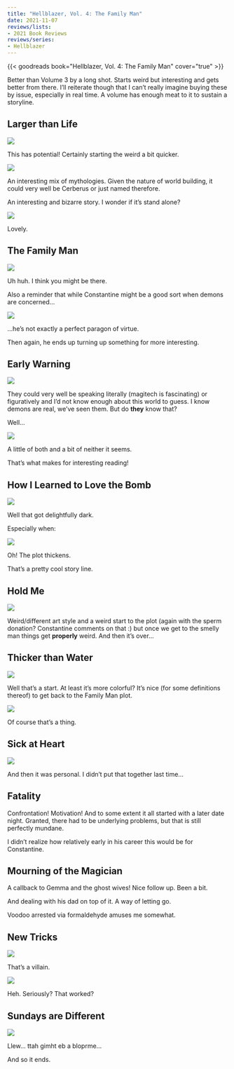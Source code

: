 ```yaml
---
title: "Hellblazer, Vol. 4: The Family Man"
date: 2021-11-07
reviews/lists:
- 2021 Book Reviews
reviews/series:
- Hellblazer
---
```

{{< goodreads book="Hellblazer, Vol. 4: The Family Man" cover="true" >}}

Better than Volume 3 by a long shot. Starts weird but interesting and gets better from there. I’ll reiterate though that I can’t really imagine buying these by issue, especially in real time. A volume has enough meat to it to sustain a storyline. 

<!--more-->

## Larger than Life
![](/embeds/books/attachments/hellblazer-4-97e9ca.png)

This has potential! Certainly starting the weird a bit quicker. 

![](/embeds/books/attachments/hellblazer-4-f505d4.png)

An interesting mix of mythologies. Given the nature of world building, it could very well be Cerberus or just named therefore. 

An interesting and bizarre story. I wonder if it’s stand alone?

![](/embeds/books/attachments/hellblazer-4-4b571a.png)

Lovely. 

## The Family Man
![](/embeds/books/attachments/hellblazer-4-1b0419.png)

Uh huh. I think you might be there. 

Also a reminder that while Constantine might be a good sort when demons are concerned…

![](/embeds/books/attachments/hellblazer-4-141955.png)

…he’s not exactly a perfect paragon of virtue. 

Then again, he ends up turning up something for more interesting.

## Early Warning
![](/embeds/books/attachments/hellblazer-4-46cc59.png)

They could very well be speaking literally (magitech is fascinating) or figuratively and I’d not know enough about this world to guess. I know demons are real, we’ve seen them. But do **they** know that?

Well…

![](/embeds/books/attachments/hellblazer-4-1b4d4d.png)

A little of both and a bit of neither it seems. 

That’s what makes for interesting reading!

## How I Learned to Love the Bomb
![](/embeds/books/attachments/hellblazer-4-29c769.png)

Well that got delightfully dark. 

Especially when:

![](/embeds/books/attachments/hellblazer-4-ea009e.png)

Oh! The plot thickens. 

That’s a pretty cool story line. 

## Hold Me
![](/embeds/books/attachments/hellblazer-4-947625.png)

Weird/different art style and a weird start to the plot (again with the sperm donation? Constantine comments on that :) but once we get to the smelly man things get **properly** weird. And then it’s over…

## Thicker than Water
![](/embeds/books/attachments/hellblazer-4-0a037f.png)

Well that’s a start. At least it’s more colorful? It’s nice (for some definitions thereof) to get back to the Family Man plot. 

![](/embeds/books/attachments/hellblazer-4-4a2c3a.png)

Of course that’s a thing. 

## Sick at Heart
![](/embeds/books/attachments/hellblazer-4-3df16a.png)

And then it was personal. I didn’t put that together last time…

## Fatality
Confrontation! Motivation! And to some extent it all started with a later date night. Granted, there had to be underlying problems, but that is still perfectly mundane. 

I didn’t realize how relatively early in his career this would be for Constantine. 

## Mourning of the Magician
A callback to Gemma and the ghost wives! Nice follow up. Been a bit. 

And dealing with his dad on top of it. A way of letting go. 

Voodoo arrested via formaldehyde amuses me somewhat. 

## New Tricks
![](/embeds/books/attachments/hellblazer-4-fe72a6.png)

That’s a villain. 

![](/embeds/books/attachments/hellblazer-4-92f765.png)

Heh. Seriously? That worked?

## Sundays are Different
![](/embeds/books/attachments/hellblazer-4-9c0328.png)

Llew… ttah gimht eb a bloprme…

And so it ends. 

